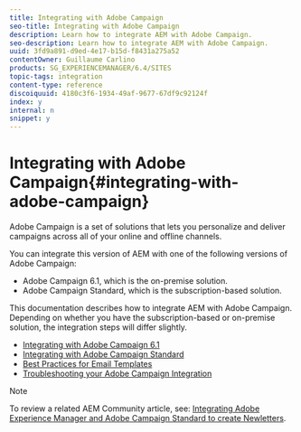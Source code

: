 ```yaml
---
title: Integrating with Adobe Campaign
seo-title: Integrating with Adobe Campaign
description: Learn how to integrate AEM with Adobe Campaign.
seo-description: Learn how to integrate AEM with Adobe Campaign.
uuid: 3fd9a891-d9ed-4e17-b15d-f8431a275a52
contentOwner: Guillaume Carlino
products: SG_EXPERIENCEMANAGER/6.4/SITES
topic-tags: integration
content-type: reference
discoiquuid: 4180c3f6-1934-49af-9677-67df9c92124f
index: y
internal: n
snippet: y
---
```


# Integrating with Adobe Campaign{#integrating-with-adobe-campaign}

Adobe Campaign is a set of solutions that lets you personalize and deliver campaigns across all of your online and offline channels.

You can integrate this version of AEM with one of the following versions of Adobe Campaign:

* Adobe Campaign 6.1, which is the on-premise solution. 
* Adobe Campaign Standard, which is the subscription-based solution.

This documentation describes how to integrate AEM with Adobe Campaign. Depending on whether you have the subscription-based or on-premise solution, the integration steps will differ slightly.

* [Integrating with Adobe Campaign 6.1](../../../sites/administering/using/campaignonpremise.md)
* [Integrating with Adobe Campaign Standard](../../../sites/administering/using/campaignstandard.md)
* [Best Practices for Email Templates](../../../sites/administering/using/best-practices-for-email-templates.md)
* [Troubleshooting your Adobe Campaign Integration](../../../sites/administering/using/troubleshooting-campaignintegration.md)

>[!NOTE]
>
>To review a related AEM Community article, see: [Integrating Adobe Experience Manager and Adobe Campaign Standard to create Newletters](https://helpx.adobe.com/experience-manager/using/aem_campaign.html).

